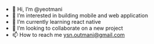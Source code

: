 - 👋 Hi, I’m @yeotmani
- 👀 I’m interested in building mobile and web application
- 🌱 I’m currently learning react native
- 💞️ I’m looking to collaborate on a new project
- 📫 How to reach me ysn.outmani@gmail.com

<!---
yeotmani/yeotmani is a ✨ special ✨ repository because its `README.md` (this file) appears on your GitHub profile.
You can click the Preview link to take a look at your changes.
--->
